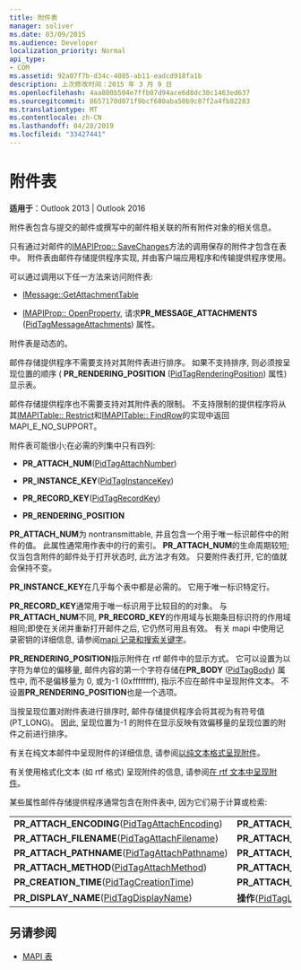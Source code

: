 ```yaml
---
title: 附件表
manager: soliver
ms.date: 03/09/2015
ms.audience: Developer
localization_priority: Normal
api_type:
- COM
ms.assetid: 92a07f7b-d34c-4085-ab11-eadcd918fa1b
description: 上次修改时间：2015 年 3 月 9 日
ms.openlocfilehash: 4aa800b504e7ffb07d94ace6d8dc30c1463ed637
ms.sourcegitcommit: 8657170d071f9bcf680aba50b9c07f2a4fb82283
ms.translationtype: MT
ms.contentlocale: zh-CN
ms.lasthandoff: 04/28/2019
ms.locfileid: "33427441"
---
```

# <a name="attachment-tables"></a>附件表

**适用于**：Outlook 2013 | Outlook 2016 
  
附件表包含与提交的邮件或撰写中的邮件相关联的所有附件对象的相关信息。 
  
只有通过对邮件的[IMAPIProp:: SaveChanges](imapiprop-savechanges.md)方法的调用保存的附件才包含在表中。 附件表由邮件存储提供程序实现, 并由客户端应用程序和传输提供程序使用。 
  
可以通过调用以下任一方法来访问附件表:
  
- [IMessage::GetAttachmentTable](imessage-getattachmenttable.md)
    
- [IMAPIProp:: OpenProperty](imapiprop-openproperty.md), 请求**PR_MESSAGE_ATTACHMENTS** ([PidTagMessageAttachments](pidtagmessageattachments-canonical-property.md)) 属性。
    
附件表是动态的。
  
邮件存储提供程序不需要支持对其附件表进行排序。 如果不支持排序, 则必须按呈现位置的顺序 ( **PR_RENDERING_POSITION** ([PidTagRenderingPosition](pidtagrenderingposition-canonical-property.md)) 属性) 显示表。
  
邮件存储提供程序也不需要支持对其附件表的限制。 不支持限制的提供程序将从其[IMAPITable:: Restrict](imapitable-restrict.md)和[IMAPITable:: FindRow](imapitable-findrow.md)的实现中返回 MAPI_E_NO_SUPPORT。
  
附件表可能很小;在必需的列集中只有四列:
  
- **PR_ATTACH_NUM**([PidTagAttachNumber](pidtagattachnumber-canonical-property.md)) 
    
- **PR_INSTANCE_KEY**([PidTagInstanceKey](pidtaginstancekey-canonical-property.md)) 
    
- **PR_RECORD_KEY**([PidTagRecordKey](pidtagrecordkey-canonical-property.md)) 
    
- **PR_RENDERING_POSITION**
    
 **PR_ATTACH_NUM**为 nontransmittable, 并且包含一个用于唯一标识邮件中的附件的值。 此属性通常用作表中的行的索引。 **PR_ATTACH_NUM**的生命周期较短;仅当包含附件的邮件处于打开状态时, 此方法才有效。 只要附件表打开, 它的值就会保持不变。 
  
 **PR_INSTANCE_KEY**在几乎每个表中都是必需的。 它用于唯一标识特定行。 
  
 **PR_RECORD_KEY**通常用于唯一标识用于比较目的的对象。 与**PR_ATTACH_NUM**不同, **PR_RECORD_KEY**的作用域与长期条目标识符的作用域相同;即使在关闭并重新打开邮件之后, 它仍然可用且有效。 有关 mapi 中使用记录密钥的详细信息, 请参阅[mapi 记录和搜索关键字](mapi-record-and-search-keys.md)。
  
 **PR_RENDERING_POSITION**指示附件在 rtf 邮件中的显示方式。 它可以设置为以字符为单位的偏移量, 邮件内容的第一个字符存储在**PR_BODY** ([PidTagBody](pidtagbody-canonical-property.md)) 属性中, 而不是偏移量为 0, 或为-1 (0xffffffff), 指示不应在邮件中呈现附件文本。 不设置**PR_RENDERING_POSITION**也是一个选项。 
  
当按呈现位置对附件表进行排序时, 邮件存储提供程序会将其视为有符号值 (PT_LONG)。 因此, 呈现位置为-1 的附件在显示反映有效偏移量的呈现位置的附件之前进行排序。 
  
有关在纯文本邮件中呈现附件的详细信息, 请参阅[以纯文本格式呈现附件](rendering-an-attachment-in-plain-text.md)。 
  
有关使用格式化文本 (如 rtf 格式) 呈现附件的信息, 请参阅[在 rtf 文本中呈现附件](rendering-an-attachment-in-rtf-text.md)。
  
某些属性邮件存储提供程序通常包含在附件表中, 因为它们易于计算或检索:
  
|||
|:-----|:-----|
|**PR_ATTACH_ENCODING**([PidTagAttachEncoding](pidtagattachencoding-canonical-property.md))  <br/> |**PR_ATTACH_EXTENSION**([PidTagAttachExtension](pidtagattachextension-canonical-property.md))  <br/> |
|**PR_ATTACH_FILENAME**([PidTagAttachFilename](pidtagattachfilename-canonical-property.md))  <br/> |**PR_ATTACH_LONG_FILENAME**([PidTagAttachLongFilename](pidtagattachlongfilename-canonical-property.md))  <br/> |
|**PR_ATTACH_PATHNAME**([PidTagAttachPathname](pidtagattachpathname-canonical-property.md))  <br/> |**PR_ATTACH_LONG_PATHNAME**([PidTagAttachLongPathname](pidtagattachlongpathname-canonical-property.md))  <br/> |
|**PR_ATTACH_METHOD**([PidTagAttachMethod](pidtagattachmethod-canonical-property.md))  <br/> |**PR_ATTACH_TAG**([PidTagAttachTag](pidtagattachtag-canonical-property.md))  <br/> |
|**PR_CREATION_TIME**([PidTagCreationTime](pidtagcreationtime-canonical-property.md))  <br/> |**PR_ATTACH_TRANSPORT_NAME**([PidTagAttachTransportName](pidtagattachtransportname-canonical-property.md))  <br/> |
|**PR_DISPLAY_NAME**([PidTagDisplayName](pidtagdisplayname-canonical-property.md))  <br/> |**操作**([PidTagLastModificationTime](pidtaglastmodificationtime-canonical-property.md))  <br/> |
   
## <a name="see-also"></a>另请参阅

- [MAPI 表](mapi-tables.md)

